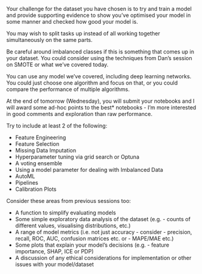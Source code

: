 Your challenge for the dataset you have chosen is to try and train a model and provide supporting evidence to show you’ve optimised your model in some manner and checked how good your model is.

You may wish to split tasks up instead of all working together simultaneously on the same parts. 

Be careful around imbalanced classes if this is something that comes up in your dataset. 
You could consider using the techniques from Dan’s session on SMOTE or what we’ve covered today.

You can use any model we’ve covered, including deep learning networks.
You could just choose one algorithm and focus on that, or you could compare the performance of multiple algorithms. 

At the end of tomorrow (Wednesday), you will submit your notebooks and I will award some ad-hoc points to the best* notebooks - I’m more interested in good comments and exploration than raw performance.

Try to include at least 2 of the following:

- Feature Engineering
- Feature Selection
- Missing Data Imputation
- Hyperparameter tuning via grid search or Optuna
- A voting ensemble
- Using a model parameter for dealing with Imbalanced Data
- AutoML
- Pipelines
- Calibration Plots 

Consider these areas from previous sessions too:

- A function to simplify evaluating models
- Some simple exploratory data analysis of the dataset (e.g. - counts of different values, visualising distributions, etc.)
- A range of model metrics (i.e. not just accuracy - consider - precision, recall, ROC, AUC, confusion matrices etc. or - MAPE/MAE etc.)
- Some plots that explain your model’s decisions (e.g. - feature importance, SHAP, ICE or PDP)
- A discussion of any ethical considerations for implementation or other issues with your model/dataset

